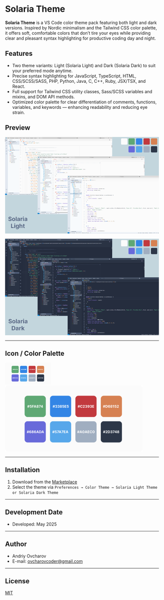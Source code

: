 # Solaria Theme

**Solaria Theme** is a VS Code color theme pack featuring both light and dark versions. Inspired by Nordic minimalism and the Tailwind CSS color palette, it offers soft, comfortable colors that don’t tire your eyes while providing clear and pleasant syntax highlighting for productive coding day and night.

## Features

- Two theme variants: Light (Solaria Light) and Dark (Solaria Dark) to suit your preferred mode anytime.
- Precise syntax highlighting for JavaScript, TypeScript, HTML, CSS/SCSS/SASS, PHP, Python, Java, C, C++, Ruby, JSX/TSX, and React.
- Full support for Tailwind CSS utility classes, Sass/SCSS variables and mixins, and DOM API methods.
- Optimized color palette for clear differentiation of comments, functions, variables, and keywords — enhancing readability and reducing eye strain.

## Preview
![Solaria Light Preview](https://raw.githubusercontent.com/ovcharovcoder/solaria-theme/main/images/preview-light.png)

![Solaria Dark Preview](https://raw.githubusercontent.com/ovcharovcoder/solaria-theme/main/images/preview-dark.png)

---

## Icon / Сolor Palette 
<img src="images/colors.png" width="150px" alt="img">
<img src="images/colors.png" width="450px" alt="img">

---

## Installation

1. Download from the [Marketplace](https://marketplace.visualstudio.com/items?itemName=ovcharovcoder.solaria-dark-theme)
2. Select the theme via `Preferences → Color Theme → Solaria Light Theme or Solaria Dark Theme`


---

## Development Date  
- Developed: May 2025

---

## Author

- Andriy Ovcharov
-  E-mail: ovcharovcoder@gmail.com

---

## License

<a href="LICENSE">MIT</a>


